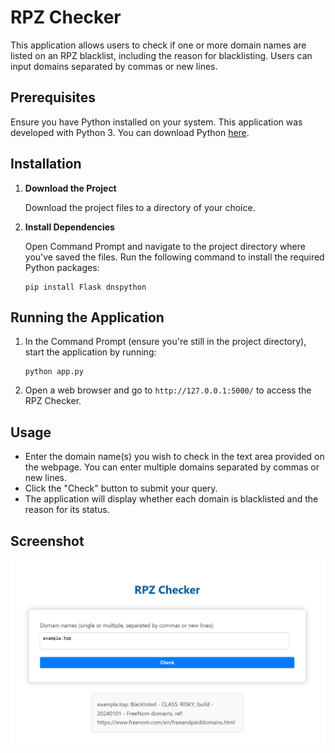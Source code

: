 # RPZ Checker

This application allows users to check if one or more domain names are listed on an RPZ blacklist, including the reason for blacklisting. Users can input domains separated by commas or new lines.

## Prerequisites

Ensure you have Python installed on your system. This application was developed with Python 3. You can download Python [here](https://www.python.org/downloads/).

## Installation

1. **Download the Project**

   Download the project files to a directory of your choice.

2. **Install Dependencies**

   Open Command Prompt and navigate to the project directory where you've saved the files. Run the following command to install the required Python packages:

   ```
   pip install Flask dnspython
   ```

## Running the Application

1. In the Command Prompt (ensure you're still in the project directory), start the application by running:

   ```
   python app.py
   ```

2. Open a web browser and go to `http://127.0.0.1:5000/` to access the RPZ Checker.

## Usage

- Enter the domain name(s) you wish to check in the text area provided on the webpage. You can enter multiple domains separated by commas or new lines.
- Click the "Check" button to submit your query.
- The application will display whether each domain is blacklisted and the reason for its status.

## Screenshot

![](demo-screenshot-01.png)